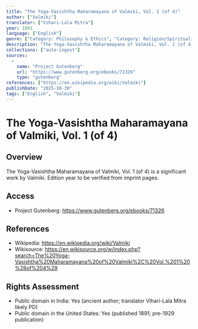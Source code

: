 ```yaml
---
title: "The Yoga-Vasishtha Maharamayana of Valmiki, Vol. 1 (of 4)"
author: ["Valmiki"]
translator: ["Vihari-Lala Mitra"]
year: 1891
language: ["English"]
genre: ["Category: Philosophy & Ethics", "Category: Religion/Spirituality"]
description: "The Yoga-Vasishtha Maharamayana of Valmiki, Vol. 1 (of 4) is a significant work by Valmiki. Edition year to be verified from imprint pages."
collections: ["auto-ingest"]
sources:
  - 
    name: "Project Gutenberg"
    url: "https://www.gutenberg.org/ebooks/71326"
    type: "gutenberg"
references: ["https://en.wikipedia.org/wiki/Valmiki"]
publishDate: "2025-10-30"
tags: ["English", "Valmiki"]
---
```


# The Yoga-Vasishtha Maharamayana of Valmiki, Vol. 1 (of 4)

## Overview

The Yoga-Vasishtha Maharamayana of Valmiki, Vol. 1 (of 4) is a significant work by Valmiki. Edition year to be verified from imprint pages.

## Access

- Project Gutenberg: https://www.gutenberg.org/ebooks/71326

## References

- Wikipedia: https://en.wikipedia.org/wiki/Valmiki
- Wikisource: https://en.wikisource.org/w/index.php?search=The%20Yoga-Vasishtha%20Maharamayana%20of%20Valmiki%2C%20Vol.%201%20%28of%204%29

## Rights Assessment

- Public domain in India: Yes (ancient author; translator Vihari-Lala Mitra likely PD)
- Public domain in the United States: Yes (published 1891; pre-1929 publication)

